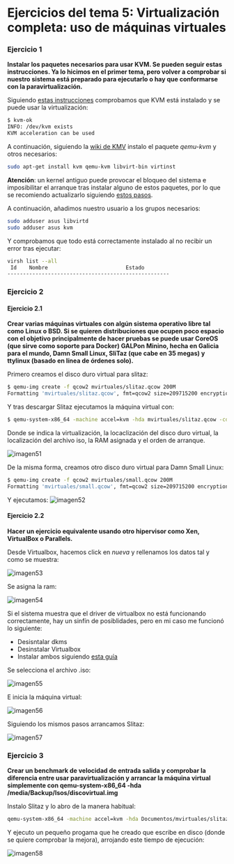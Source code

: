 # Ejercicios del tema 5: Virtualización completa: uso de máquinas virtuales
### Ejercicio 1
**Instalar los paquetes necesarios para usar KVM. Se pueden seguir estas instrucciones. Ya lo hicimos en el primer tema, pero volver a comprobar si nuestro sistema está preparado para ejecutarlo o hay que conformarse con la paravirtualización.**

Siguiendo [estas instrucciones](https://help.ubuntu.com/community/KVM/Installation) comprobamos que KVM está instalado y se puede usar la virtualización:

```bash
$ kvm-ok
INFO: /dev/kvm exists
KVM acceleration can be used
```
A continuación, siguiendo la [wiki de KMV](https://wiki.debian.org/KVM#Installation) instalo el paquete _qemu-kvm_ y otros necesarios:

```bash
sudo apt-get install kvm qemu-kvm libvirt-bin virtinst
```

**Atención**: un kernel antiguo puede provocar el bloqueo del sistema e imposibilitar el arranque tras instalar alguno de estos paquetes, por lo que se recomiendo actualizarlo siguiendo [estos pasos](http://askubuntu.com/questions/777627/what-is-the-lastest-stable-kernel-and-how-to-install-it).

A continuación, añadimos nuestro usuario a los grupos necesarios:
```bash
sudo adduser asus libvirtd
sudo adduser asus kvm
```

Y comprobamos que todo está correctamente instalado al no recibir un error tras ejecutar:
```bash
virsh list --all
 Id    Nombre                         Estado
----------------------------------------------------
```
### Ejercicio 2
#### Ejercicio 2.1
**Crear varias máquinas virtuales con algún sistema operativo libre tal como Linux o BSD. Si se quieren distribuciones que ocupen poco espacio con el objetivo principalmente de hacer pruebas se puede usar CoreOS (que sirve como soporte para Docker) GALPon Minino, hecha en Galicia para el mundo, Damn Small Linux, SliTaz (que cabe en 35 megas) y ttylinux (basado en línea de órdenes solo).**

Primero creamos el disco duro virtual para slitaz:
```bash
$ qemu-img create -f qcow2 mvirtuales/slitaz.qcow 200M
Formatting 'mvirtuales/slitaz.qcow', fmt=qcow2 size=209715200 encryption=off cluster_size=65536 lazy_refcounts=off refcount_bits=16
```
Y tras descargar Slitaz ejecutamos la máquina virtual con:
```bash
$ qemu-system-x86_64 -machine accel=kvm -hda mvirtuales/slitaz.qcow -cdrom ../Descargas/slitaz-5.0-rc3.iso -m 1G -boot once=d
```
Donde se indica la virtualización, la locaclización del disco duro virtual, la localización del archivo iso, la RAM asignada y el orden de arranque.

![imagen51](Capturas/imagen51.png)

De la misma forma, creamos otro disco duro virtual para Damn Small Linux:
```bash
$ qemu-img create -f qcow2 mvirtuales/small.qcow 200M
Formatting 'mvirtuales/small.qcow', fmt=qcow2 size=209715200 encryption=off cluster_size=65536 lazy_refcounts=off refcount_bits=16
```
Y ejecutamos:
![imagen52](Capturas/imagen52.png)

#### Ejercicio 2.2
**Hacer un ejercicio equivalente usando otro hipervisor como Xen, VirtualBox o Parallels.**

Desde Virtualbox, hacemos click en _nueva_ y rellenamos los datos tal y como se muestra:

![imagen53](Capturas/imagen53.png)

Se asigna la ram:

![imagen54](Capturas/imagen54.png)

Si el sistema muestra que el driver de virtualbox no está funcionando correctamente, hay un sinfín de posiblidades, pero en mi caso me funcionó lo siguiente:
* Desisntalar dkms
* Desinstalar Virtualbox
* Instalar ambos siguiendo [esta guía](https://www.virtualbox.org/wiki/Linux_Downloads)

Se selecciona el archivo .iso:

![imagen55](Capturas/imagen55.png)

E inicia la máquina virtual:

![imagen56](Capturas/imagen56.png)

Siguiendo los mismos pasos arrancamos Slitaz:

![imagen57](Capturas/imagen57.png)

### Ejercicio 3
**Crear un benchmark de velocidad de entrada salida y comprobar la diferencia entre usar paravirtualización y arrancar la máquina virtual simplemente con qemu-system-x86_64 -hda /media/Backup/Isos/discovirtual.img**

Instalo Slitaz y lo abro de la manera habitual:
```bash
qemu-system-x86_64 -machine accel=kvm -hda Documentos/mvirtuales/slitaz.qcow -m 1G
```
Y ejecuto un pequeño progama que he creado que escribe en disco (donde se quiere comprobar la mejora), arrojando este tiempo de ejecución:

![imagen58](Capturas/imagen58.png)
